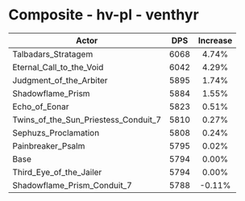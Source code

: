 # Composite - hv-pl - venthyr
| Actor | DPS | Increase |
|---|:---:|:---:|
|Talbadars_Stratagem|6068|4.74%|
|Eternal_Call_to_the_Void|6042|4.29%|
|Judgment_of_the_Arbiter|5895|1.74%|
|Shadowflame_Prism|5884|1.55%|
|Echo_of_Eonar|5823|0.51%|
|Twins_of_the_Sun_Priestess_Conduit_7|5810|0.27%|
|Sephuzs_Proclamation|5808|0.24%|
|Painbreaker_Psalm|5795|0.02%|
|Base|5794|0.00%|
|Third_Eye_of_the_Jailer|5794|0.00%|
|Shadowflame_Prism_Conduit_7|5788|-0.11%|
